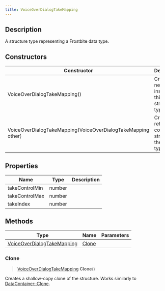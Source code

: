 ```yaml
---
title: VoiceOverDialogTakeMapping
---
```

## Description

A structure type representing a Frostbite data type.

## Constructors

| Constructor                                                  | Description                                              |
| ------------------------------------------------------------ | -------------------------------------------------------- |
| VoiceOverDialogTakeMapping()                                 | Create a new instance of this structure type.            |
| VoiceOverDialogTakeMapping(VoiceOverDialogTakeMapping other) | Create a reference copy of a structure of the same type. |

## Properties

| Name           | Type   | Description |
| -------------- | ------ | ----------- |
| takeControlMin | number |             |
| takeControlMax | number |             |
| takeIndex      | number |             |

## Methods

| Type                                                     | Name            | Parameters |
| -------------------------------------------------------- | --------------- | ---------- |
| [VoiceOverDialogTakeMapping](VoiceOverDialogTakeMapping) | [Clone](#clone) |            |

### Clone

> [VoiceOverDialogTakeMapping](VoiceOverDialogTakeMapping) **Clone**()

Creates a shallow-copy clone of the structure. Works similarly to [DataContainer::Clone](/vext/ref/shared/class/datacontainer#clone).
